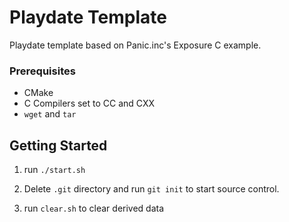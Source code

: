 # Playdate Template

Playdate template based on Panic.inc's Exposure C example.

### Prerequisites

* CMake
* C Compilers set to CC and CXX
* `wget` and `tar`

## Getting Started

1. run `./start.sh`
2. Delete `.git` directory and run `git init` to start source control.

3. run `clear.sh` to clear derived data

